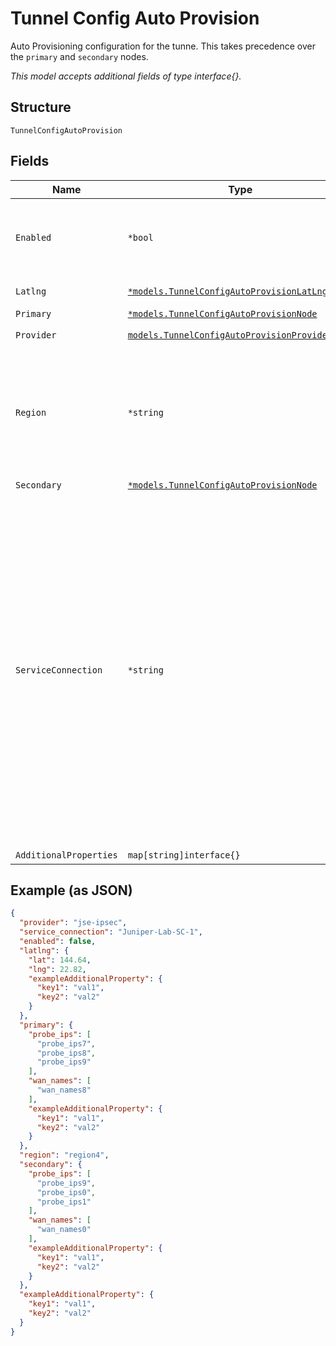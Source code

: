 
# Tunnel Config Auto Provision

Auto Provisioning configuration for the tunne. This takes precedence over the `primary` and `secondary` nodes.

*This model accepts additional fields of type interface{}.*

## Structure

`TunnelConfigAutoProvision`

## Fields

| Name | Type | Tags | Description |
|  --- | --- | --- | --- |
| `Enabled` | `*bool` | Optional | Enable auto provisioning for the tunnel. If enabled, the `primary` and `secondary` nodes will be ignored. |
| `Latlng` | [`*models.TunnelConfigAutoProvisionLatLng`](../../doc/models/tunnel-config-auto-provision-lat-lng.md) | Optional | API override for POP selection |
| `Primary` | [`*models.TunnelConfigAutoProvisionNode`](../../doc/models/tunnel-config-auto-provision-node.md) | Optional | - |
| `Provider` | [`models.TunnelConfigAutoProvisionProviderEnum`](../../doc/models/tunnel-config-auto-provision-provider-enum.md) | Required | enum: `jse-ipsec`, `zscaler-ipsec` |
| `Region` | `*string` | Optional | API override for POP selection in the case user wants to override the auto discovery of remote network location and force the tunnel to use the specified peer location. |
| `Secondary` | [`*models.TunnelConfigAutoProvisionNode`](../../doc/models/tunnel-config-auto-provision-node.md) | Optional | - |
| `ServiceConnection` | `*string` | Optional | if `provider`==`prisma-ipsec`. By default, we'll use the location of the site to determine the optimal Remote Network location, optionally, service_connection can be considered, then we'll also consider this along with the site location. Define service_connection if the traffic is to be routed to a specific service connection. This field takes a service connection name that is configured in the Prisma cloud, Prisma Access Setup -> Service Connections. |
| `AdditionalProperties` | `map[string]interface{}` | Optional | - |

## Example (as JSON)

```json
{
  "provider": "jse-ipsec",
  "service_connection": "Juniper-Lab-SC-1",
  "enabled": false,
  "latlng": {
    "lat": 144.64,
    "lng": 22.82,
    "exampleAdditionalProperty": {
      "key1": "val1",
      "key2": "val2"
    }
  },
  "primary": {
    "probe_ips": [
      "probe_ips7",
      "probe_ips8",
      "probe_ips9"
    ],
    "wan_names": [
      "wan_names8"
    ],
    "exampleAdditionalProperty": {
      "key1": "val1",
      "key2": "val2"
    }
  },
  "region": "region4",
  "secondary": {
    "probe_ips": [
      "probe_ips9",
      "probe_ips0",
      "probe_ips1"
    ],
    "wan_names": [
      "wan_names0"
    ],
    "exampleAdditionalProperty": {
      "key1": "val1",
      "key2": "val2"
    }
  },
  "exampleAdditionalProperty": {
    "key1": "val1",
    "key2": "val2"
  }
}
```

